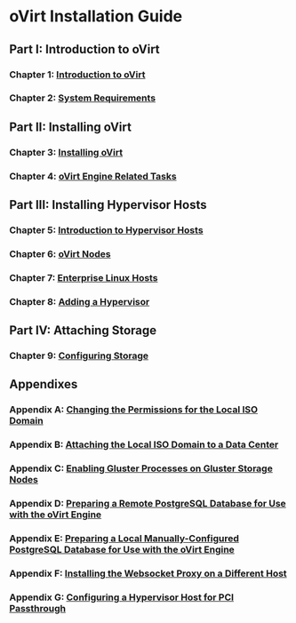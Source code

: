 # oVirt Installation Guide

## Part I: Introduction to oVirt

### Chapter 1: [Introduction to oVirt](../chap-Introduction_to_oVirt)

### Chapter 2: [System Requirements](../chap-System_Requirements)

## Part II: Installing oVirt

### Chapter 3: [Installing oVirt](../chap-Installing_oVirt)

### Chapter 4: [oVirt Engine Related Tasks](../chap-oVirt_Engine_Related_Tasks)

## Part III: Installing Hypervisor Hosts

### Chapter 5: [Introduction to Hypervisor Hosts](../chap-Introduction_to_Hypervisor_Hosts)

### Chapter 6: [oVirt Nodes](../chap-oVirt_Nodes)

### Chapter 7: [Enterprise Linux Hosts](../chap-Enterprise_Linux_Hosts)

### Chapter 8: [Adding a Hypervisor](../chap-Adding_a_Hypervisor)

## Part IV: Attaching Storage

### Chapter 9: [Configuring Storage](../chap-Configuring_Storage)

## Appendixes

### Appendix A: [Changing the Permissions for the Local ISO Domain](../appe-Changing_the_Permissions_for_the_Local_ISO_Domain)

### Appendix B: [Attaching the Local ISO Domain to a Data Center](../appe-Attaching_the_Local_ISO_Domain_to_a_Data_Center)

### Appendix C: [Enabling Gluster Processes on Gluster Storage Nodes](../appe-Enabling_Gluster_Processes_on_Gluster_Storage_Nodes)

### Appendix D: [Preparing a Remote PostgreSQL Database for Use with the oVirt Engine](../appe-Preparing_a_Remote_PostgreSQL_Database_for_Use_with_the_oVirt_Engine)

### Appendix E: [Preparing a Local Manually-Configured PostgreSQL Database for Use with the oVirt Engine](../appe-Preparing_a_Local_Manually-Configured_PostgreSQL_Database_for_Use_with_the_oVirt_Engine)

### Appendix F: [Installing the Websocket Proxy on a Different Host](../appe-Installing_the_Websocket_Proxy_on_a_different_host)

### Appendix G: [Configuring a Hypervisor Host for PCI Passthrough](../appe-Configuring_a_Hypervisor_Host_for_PCI_Passthrough)
